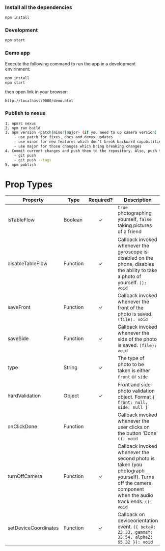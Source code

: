 ### Install all the dependencies
```sh
npm install
```

### Development
```sh
npm start
```

### Demo app

Execute the following command to run the app in a development envirinment:

```sh
npm install
npm start
```

then open link in your browser:

```
http://localhost:9000/demo.html
```

### Publish to nexus
```sh
1. npmrc nexus
2. npm run build
3. npm version <patch|minor|major> (if you need to up camera version)
    - use patch for fixes, docs and demos updates
    - use minor for new features which don’t break backward capabilities
    - use major for those changes which bring breaking changes
4. Commit current changes and push them to the repository. Also, push tags
    - git push
    - git push --tags
5. npm publish
```

# Prop Types
| Property | Type | Required? | Description
| ------ | ------ | :------: | ------ |
| isTableFlow | Boolean | ✓ | `true` photographing yourself, `false` taking pictures of a friend |
| disableTableFlow | Function | ✓ | Callback invoked whenever the gyroscope is disabled on the phone, disables the ability to take a photo of yourself. `(): void` |
| saveFront | Function | ✓ | Callback invoked whenever the front of the photo is saved. `(file): void` |
| saveSide | Function | ✓ | Callback invoked whenever the side of the photo is saved. `(file): void` |
| type | String | ✓ | The type of photo to be taken is either `front` or `side` |
| hardValidation | Object | ✓ | Front and side photo validation object. Format `{ front: null, side: null }` |
| onClickDone | Function || Callback invoked whenever the user clicks on the button 'Done' `(): void` |
| turnOffCamera | Function | ✓ | Callback invoked whenever the second photo is taken (you photograph yourself). Turns off the camera component when the audio track ends. `(): void` |
| setDeviceCoordinates | Function | ✓ | Callback on deviceorientation event. `({ betaX: 23.33, gammaY: 33.54, alphaZ: 65.32 }): void` |
